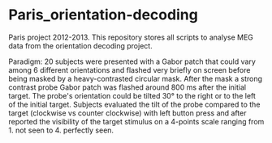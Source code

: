 Paris_orientation-decoding
==========================

Paris project 2012-2013. This repository stores all scripts to analyse MEG data from the orientation decoding project.

Paradigm: 20 subjects were presented with a Gabor patch that could vary among 6 different orientations and flashed very briefly on screen before being masked by a heavy-contrasted circular mask. After the mask a strong contrast probe Gabor patch was flashed around 800 ms after the initial target. The probe's orientation could be tilted 30° to the right or to the left of the initial target. Subjects evaluated the tilt of the probe compared to the target (clockwise vs counter clockwise) with left button press and after reported the visibility of the target stimulus on a 4-points scale ranging from 1. not seen to 4. perfectly seen.
